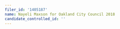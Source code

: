 ```yaml
---
filer_id: '1405187'
name: Nayeli Maxson for Oakland City Council 2018
candidate_controlled_id: ''
---
```

